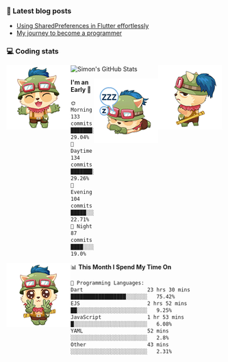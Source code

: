 ### 📘 Latest blog posts

<!-- BLOG-POST-LIST:START -->
- [Using SharedPreferences in Flutter effortlessly](http://blog.codingteemo.me/2020/07/15/Using-SharedPreferences-in-Flutter-effortlessly/)
- [My journey to become a programmer](http://blog.codingteemo.me/2018/07/14/My-journey-to-become-a-programmer/)
<!-- BLOG-POST-LIST:END -->

### 💻 Coding stats
<img align="right" src="https://raw.githubusercontent.com/simonpham/simonpham/master/assets/images/6kiur.gif" >


<img align="left" src="https://raw.githubusercontent.com/simonpham/simonpham/master/assets/images/5kiur.gif" >

![Simon's GitHub Stats](https://github-readme-stats-obu2qdcs2.vercel.app/api?username=simonpham)

<img align="right" src="https://raw.githubusercontent.com/simonpham/simonpham/master/assets/images/4kiur.gif" >

<!--START_SECTION:waka-->
**I'm an Early 🐤** 

```text
🌞 Morning    133 commits    ███████░░░░░░░░░░░░░░░░░░   29.04% 
🌆 Daytime    134 commits    ███████░░░░░░░░░░░░░░░░░░   29.26% 
🌃 Evening    104 commits    █████░░░░░░░░░░░░░░░░░░░░   22.71% 
🌙 Night      87 commits     ████░░░░░░░░░░░░░░░░░░░░░   19.0%

```


<img align="left" src="https://raw.githubusercontent.com/simonpham/simonpham/master/assets/images/19kiur.gif" >📊 **This Month I Spend My Time On** 

```text
💬 Programming Languages: 
Dart                     23 hrs 30 mins      ██████████████████░░░░░░░   75.42% 
EJS                      2 hrs 52 mins       ██░░░░░░░░░░░░░░░░░░░░░░░   9.25% 
JavaScript               1 hr 53 mins        █░░░░░░░░░░░░░░░░░░░░░░░░   6.08% 
YAML                     52 mins             ░░░░░░░░░░░░░░░░░░░░░░░░░   2.8% 
Other                    43 mins             ░░░░░░░░░░░░░░░░░░░░░░░░░   2.31%

```


<!--END_SECTION:waka-->
